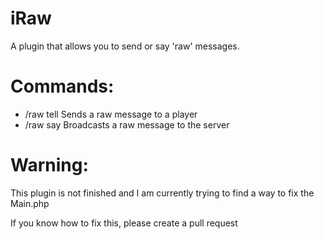 #             iRaw
A plugin that allows you to send or say 'raw' messages.

# Commands:
 - /raw tell <player> <message> Sends a raw message to a player
 - /raw say <message> Broadcasts a raw message to the server
 
# Warning:
 This plugin is not finished and I am currently trying to find a way to fix the Main.php

 If you know how to fix this, please create a pull request
